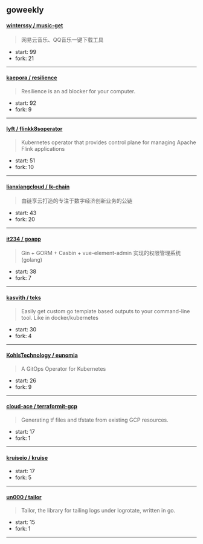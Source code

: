 ## goweekly

#### [winterssy / music-get](https://github.com/winterssy/music-get)

> 网易云音乐、QQ音乐一键下载工具

+ start: 99
+ fork: 21

----


#### [kaepora / resilience](https://github.com/kaepora/resilience)

> Resilience is an ad blocker for your computer.

+ start: 92
+ fork: 9

----


#### [lyft / flinkk8soperator](https://github.com/lyft/flinkk8soperator)

> Kubernetes operator that provides control plane for managing Apache Flink applications

+ start: 51
+ fork: 10

----


#### [lianxiangcloud / lk-chain](https://github.com/lianxiangcloud/lk-chain)

> 由链享云打造的专注于数字经济创新业务的公链

+ start: 43
+ fork: 20

----


#### [it234 / goapp](https://github.com/it234/goapp)

> Gin + GORM + Casbin + vue-element-admin 实现的权限管理系统(golang)

+ start: 38
+ fork: 7

----


#### [kasvith / teks](https://github.com/kasvith/teks)

> Easily get custom go template based outputs to your command-line tool. Like in docker/kubernetes

+ start: 30
+ fork: 4

----


#### [KohlsTechnology / eunomia](https://github.com/KohlsTechnology/eunomia)

> A GitOps Operator for Kubernetes

+ start: 26
+ fork: 9

----


#### [cloud-ace / terraformit-gcp](https://github.com/cloud-ace/terraformit-gcp)

> Generating tf files and tfstate from existing GCP resources.

+ start: 17
+ fork: 1

----


#### [kruiseio / kruise](https://github.com/kruiseio/kruise)

> 

+ start: 17
+ fork: 5

----


#### [un000 / tailor](https://github.com/un000/tailor)

> Tailor, the library for tailing logs under logrotate, written in go.

+ start: 15
+ fork: 1

----

